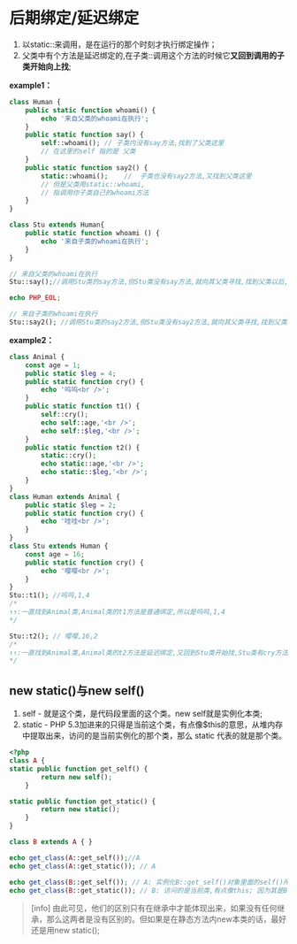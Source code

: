 # 后期绑定/延迟绑定 

1. 以static::来调用，是在运行的那个时刻才执行绑定操作；
2. 父类中有个方法是延迟绑定的,在子类::调用这个方法的时候它**又回到调用的子类开始向上找**;


**example1：**

```php
class Human {
    public static function whoami() {
        echo '来自父类的whoami在执行';
    }
    public static function say() {
        self::whoami(); // 子类内没有say方法,找到了父类这里
        // 在这里的self 指的是 父类
    }
    public static function say2() {
        static::whoami();    //  子类也没有say2方法,又找到父类这里
        // 但是父类用static::whoami,
        // 指调用你子类自己的whoami方法
    }
}

class Stu extends Human{
    public static function whoami () {
        echo '来自子类的whoami在执行';
    }
}

// 来自父类的whoami在执行
Stu::say();//调用Stu类的say方法,但Stu类没有say方法,就向其父类寻找,找到父类以后,发现父类的say方法里面又调用self::whoami();此时self里面其实是有两个whoami的方法,但由于本次调用发生的环境是在父类的say方法里面,所以它调用的是父类的whoami方法,不调用子类的whoami方法;

echo PHP_EOL;

// 来自子类的whoami在执行
Stu::say2(); //调用Stu类的say2方法,但Stu类没有say2方法,就向其父类寻找,找到父类say2以后,发现父类的say2方法里面用了static延迟绑定了whoami方法,而此时发生调用的子类里面有whoami方法(如果没有就向父类寻找),所以在此时是绑定在子类的whoami上,所以这里调用的是子类的whoami方法;
```

**example2：**


```php
class Animal { 
    const age = 1; 
    public static $leg = 4; 
    public static function cry() { 
        echo '呜呜<br />'; 
    } 
    public static function t1() { 
        self::cry(); 
        echo self::age,'<br />'; 
        echo self::$leg,'<br />'; 
    } 
    public static function t2() { 
        static::cry(); 
        echo static::age,'<br />'; 
        echo static::$leg,'<br />'; 
    } 
} 
class Human extends Animal { 
    public static $leg = 2; 
    public static function cry() { 
        echo '哇哇<br />'; 
    } 
} 
class Stu extends Human { 
    const age = 16; 
    public static function cry() { 
        echo '嘤嘤<br />'; 
    } 
} 
Stu::t1(); //呜呜,1,4 
/*
↑↑:一直找到Animal类,Animal类的t1方法是普通绑定,所以是呜呜,1,4
*/

Stu::t2(); // 嘤嘤,16,2 
/*
↑↑:一直找到Animal类,Animal类的t2方法是延迟绑定,又回到Stu类开始找,Stu类有cry方法,所以是嘤嘤,有age属性所以是16,没有leg属性,然后向上找,一直找到既可,所以是2
*/
```

## new static()与new self()


1. self - 就是这个类，是代码段里面的这个类。new self就是实例化本类;
2. static - PHP 5.3加进来的只得是当前这个类，有点像$this的意思，从堆内存中提取出来，访问的是当前实例化的那个类，那么 static 代表的就是那个类。


~~~php
<?php
class A {
static public function get_self() {
        return new self();
    }

static public function get_static() {
        return new static();
    }
}

class B extends A { }

echo get_class(A::get_self());//A
echo get_class(A::get_static()); // A

echo get_class(B::get_self()); // A: 实例化B::get_self()对象里面的self()所在哪个类,就返回哪个类。
echo get_class(B::get_static()); // B: 访问的是当前类,有点像this; 因为其是B继承了的get_static方法，而调用的。
~~~


>[info]  由此可见，他们的区别只有在继承中才能体现出来，如果没有任何继承，那么这两者是没有区别的。但如果是在静态方法内new本类的话，最好还是用new static();